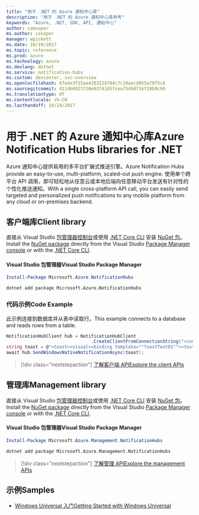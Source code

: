```yaml
---
title: "用于 .NET 的 Azure 通知中心库"
description: "用于 .NET 的 Azure 通知中心库参考"
keywords: "Azure, .NET, SDK, API, 通知中心"
author: camsoper
ms.author: casoper
manager: wpickett
ms.date: 10/19/2017
ms.topic: reference
ms.prod: azure
ms.technology: azure
ms.devlang: dotnet
ms.service: notification-hubs
ms.custom: devcenter, svc-overview
ms.openlocfilehash: 6fe4e3f25aa420322478dc7c10aecd055a70f5c8
ms.sourcegitcommit: 4114b8821f20e02f4185fcea7549d716f29b9c90
ms.translationtype: HT
ms.contentlocale: zh-CN
ms.lasthandoff: 10/24/2017
---
```

# <a name="azure-notification-hubs-libraries-for-net"></a><span data-ttu-id="83bdf-104">用于 .NET 的 Azure 通知中心库</span><span class="sxs-lookup"><span data-stu-id="83bdf-104">Azure Notification Hubs libraries for .NET</span></span>

<span data-ttu-id="83bdf-105">Azure 通知中心提供易用的多平台扩展式推送引擎。</span><span class="sxs-lookup"><span data-stu-id="83bdf-105">Azure Notification Hubs provide an easy-to-use, multi-platform, scaled-out push engine.</span></span> <span data-ttu-id="83bdf-106">使用单个跨平台 API 调用，即可轻松地从任意云或本地后端向任意移动平台发送有针对性的个性化推送通知。</span><span class="sxs-lookup"><span data-stu-id="83bdf-106">With a single cross-platform API call, you can easily send targeted and personalized push notifications to any mobile platform from any cloud or on-premises backend.</span></span>

## <a name="client-library"></a><span data-ttu-id="83bdf-107">客户端库</span><span class="sxs-lookup"><span data-stu-id="83bdf-107">Client library</span></span>

<span data-ttu-id="83bdf-108">直接从 Visual Studio [包管理器控制台][PackageManager]或使用 [.NET Core CLI][DotNetCLI] 安装 [NuGet 包](https://www.nuget.org/packages/Microsoft.Azure.NotificationHubs)。</span><span class="sxs-lookup"><span data-stu-id="83bdf-108">Install the [NuGet package](https://www.nuget.org/packages/Microsoft.Azure.NotificationHubs) directly from the Visual Studio [Package Manager console][PackageManager] or with the [.NET Core CLI][DotNetCLI].</span></span>

#### <a name="visual-studio-package-manager"></a><span data-ttu-id="83bdf-109">Visual Studio 包管理器</span><span class="sxs-lookup"><span data-stu-id="83bdf-109">Visual Studio Package Manager</span></span>

```powershell
Install-Package Microsoft.Azure.NotificationHubs
```

```bash
dotnet add package Microsoft.Azure.NotificationHubs
```

### <a name="code-example"></a><span data-ttu-id="83bdf-110">代码示例</span><span class="sxs-lookup"><span data-stu-id="83bdf-110">Code Example</span></span>

<span data-ttu-id="83bdf-111">此示例连接到数据库并从表中读取行。</span><span class="sxs-lookup"><span data-stu-id="83bdf-111">This example connects to a database and reads rows from a table.</span></span>

```csharp
NotificationHubClient hub = NotificationHubClient
                                .CreateClientFromConnectionString("<connection string with full access>", "<hub name>");
string toast = @"<toast><visual><binding template=""ToastText01""><text id=""1"">Hello from a .NET App!</text></binding></visual></toast>";
await hub.SendWindowsNativeNotificationAsync(toast);
```

> [!div class="nextstepaction"]
> [<span data-ttu-id="83bdf-112">了解客户端 API</span><span class="sxs-lookup"><span data-stu-id="83bdf-112">Explore the client APIs</span></span>](/dotnet/api/overview/azure/notificationhubs/client)


## <a name="management-library"></a><span data-ttu-id="83bdf-113">管理库</span><span class="sxs-lookup"><span data-stu-id="83bdf-113">Management library</span></span>

<span data-ttu-id="83bdf-114">直接从 Visual Studio [包管理器控制台][PackageManager]或使用 [.NET Core CLI][DotNetCLI] 安装 [NuGet 包](https://www.nuget.org/packages/Microsoft.Azure.Management.NotificationHubs)。</span><span class="sxs-lookup"><span data-stu-id="83bdf-114">Install the [NuGet package](https://www.nuget.org/packages/Microsoft.Azure.Management.NotificationHubs) directly from the Visual Studio [Package Manager console][PackageManager] or with the [.NET Core CLI][DotNetCLI].</span></span>

#### <a name="visual-studio-package-manager"></a><span data-ttu-id="83bdf-115">Visual Studio 包管理器</span><span class="sxs-lookup"><span data-stu-id="83bdf-115">Visual Studio Package Manager</span></span>

```powershell
Install-Package Microsoft.Azure.Management.NotificationHubs
```

```bash
dotnet add package Microsoft.Azure.Management.NotificationHubs
```

> [!div class="nextstepaction"]
> [<span data-ttu-id="83bdf-116">了解管理 API</span><span class="sxs-lookup"><span data-stu-id="83bdf-116">Explore the management APIs</span></span>](/dotnet/api/overview/azure/notificationhubs/management)

## <a name="samples"></a><span data-ttu-id="83bdf-117">示例</span><span class="sxs-lookup"><span data-stu-id="83bdf-117">Samples</span></span>

- [<span data-ttu-id="83bdf-118">Windows Universal 入门</span><span class="sxs-lookup"><span data-stu-id="83bdf-118">Getting Started with Windows Universal</span></span>](https://github.com/Azure/azure-notificationhubs-samples/tree/master/dotnet/GetStartedWindowsUniversal)

[PackageManager]: https://docs.microsoft.com/nuget/tools/package-manager-console
[DotNetCLI]: https://docs.microsoft.com/dotnet/core/tools/dotnet-add-package
